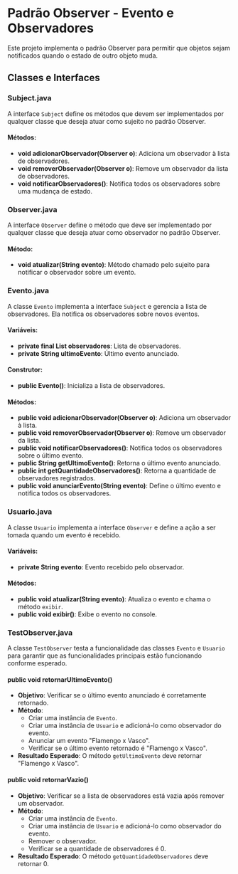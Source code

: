 # Padrão Observer - Evento e Observadores
Este projeto implementa o padrão Observer para permitir que objetos sejam notificados quando o estado de outro objeto muda.

## Classes e Interfaces

### Subject.java

A interface `Subject` define os métodos que devem ser implementados por qualquer classe que deseja atuar como sujeito no padrão Observer.

#### Métodos:

-   **void adicionarObservador(Observer o)**: Adiciona um observador à lista de observadores.
-   **void removerObservador(Observer o)**: Remove um observador da lista de observadores.
-   **void notificarObservadores()**: Notifica todos os observadores sobre uma mudança de estado.

### Observer.java

A interface `Observer` define o método que deve ser implementado por qualquer classe que deseja atuar como observador no padrão Observer.

#### Método:

-   **void atualizar(String evento)**: Método chamado pelo sujeito para notificar o observador sobre um evento.

### Evento.java

A classe `Evento` implementa a interface `Subject` e gerencia a lista de observadores. Ela notifica os observadores sobre novos eventos.

#### Variáveis:

-   **private final List<Observer> observadores**: Lista de observadores.
-   **private String ultimoEvento**: Último evento anunciado.

#### Construtor:

-   **public Evento()**: Inicializa a lista de observadores.

#### Métodos:

-   **public void adicionarObservador(Observer o)**: Adiciona um observador à lista.
-   **public void removerObservador(Observer o)**: Remove um observador da lista.
-   **public void notificarObservadores()**: Notifica todos os observadores sobre o último evento.
-   **public String getUltimoEvento()**: Retorna o último evento anunciado.
-   **public int getQuantidadeObservadores()**: Retorna a quantidade de observadores registrados.
-   **public void anunciarEvento(String evento)**: Define o último evento e notifica todos os observadores.

### Usuario.java

A classe `Usuario` implementa a interface `Observer` e define a ação a ser tomada quando um evento é recebido.

#### Variáveis:

-   **private String evento**: Evento recebido pelo observador.

#### Métodos:

-   **public void atualizar(String evento)**: Atualiza o evento e chama o método `exibir`.
-   **public void exibir()**: Exibe o evento no console.

### TestObserver.java

A classe `TestObserver` testa a funcionalidade das classes `Evento` e `Usuario` para garantir que as funcionalidades principais estão funcionando conforme esperado.

#### public void retornarUltimoEvento()

-   **Objetivo**: Verificar se o último evento anunciado é corretamente retornado.
-   **Método**:
    -   Criar uma instância de `Evento`.
    -   Criar uma instância de `Usuario` e adicioná-lo como observador do evento.
    -   Anunciar um evento "Flamengo x Vasco".
    -   Verificar se o último evento retornado é "Flamengo x Vasco".
-   **Resultado Esperado**: O método `getUltimoEvento` deve retornar "Flamengo x Vasco".

#### public void retornarVazio()

-   **Objetivo**: Verificar se a lista de observadores está vazia após remover um observador.
-   **Método**:
    -   Criar uma instância de `Evento`.
    -   Criar uma instância de `Usuario` e adicioná-lo como observador do evento.
    -   Remover o observador.
    -   Verificar se a quantidade de observadores é 0.
-   **Resultado Esperado**: O método `getQuantidadeObservadores` deve retornar 0.
